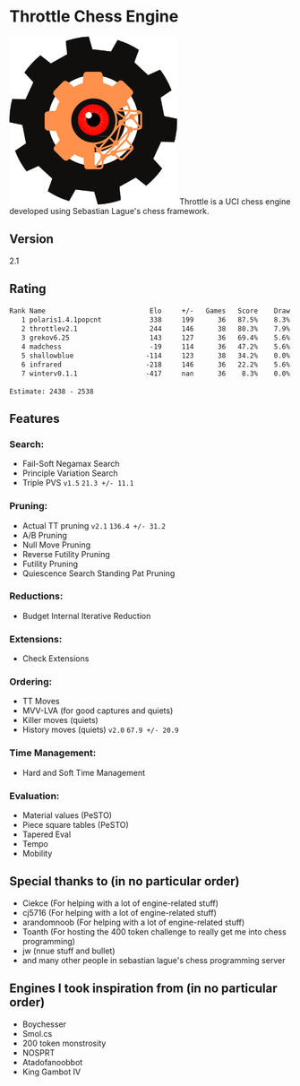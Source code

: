 # Throttle Chess Engine
<img src="https://github.com/Dragjon/Throttle/blob/main/images/throttle.png" width="300" height="300">
Throttle is a UCI chess engine developed using Sebastian Lague's chess framework.

## Version
2.1

## Rating
```
Rank Name                          Elo     +/-   Games   Score    Draw
   1 polaris1.4.1popcnt            338     199      36   87.5%    8.3%
   2 throttlev2.1                  244     146      38   80.3%    7.9%
   3 grekov6.25                    143     127      36   69.4%    5.6%
   4 madchess                      -19     114      36   47.2%    5.6%
   5 shallowblue                  -114     123      38   34.2%    0.0%
   6 infrared                     -218     146      36   22.2%    5.6%
   7 winterv0.1.1                 -417     nan      36    8.3%    0.0%

Estimate: 2438 - 2538
```

## Features
### Search:
- Fail-Soft Negamax Search
- Principle Variation Search
- Triple PVS ```v1.5``` ```21.3 +/- 11.1```

### Pruning:
- Actual TT pruning ```v2.1``` ```136.4 +/- 31.2```
- A/B Pruning
- Null Move Pruning
- Reverse Futility Pruning
- Futility Pruning
- Quiescence Search Standing Pat Pruning

### Reductions:
- Budget Internal Iterative Reduction

### Extensions:
- Check Extensions

### Ordering:
- TT Moves
- MVV-LVA (for good captures and quiets)
- Killer moves (quiets)
- History moves (quiets) ```v2.0``` ```67.9 +/- 20.9```

### Time Management:
- Hard and Soft Time Management

### Evaluation:
- Material values (PeSTO)
- Piece square tables (PeSTO)
- Tapered Eval
- Tempo
- Mobility

## Special thanks to (in no particular order)
- Ciekce (For helping with a lot of engine-related stuff)
- cj5716 (For helping with a lot of engine-related stuff)
- arandomnoob (For helping with a lot of engine-related stuff)
- Toanth (For hosting the 400 token challenge to really get me into chess programming)
- jw (nnue stuff and bullet)
- and many other people in sebastian lague's chess programming server

## Engines I took inspiration from (in no particular order)
- Boychesser
- Smol.cs
- 200 token monstrosity
- NOSPRT
- Atadofanoobbot
- King Gambot IV
